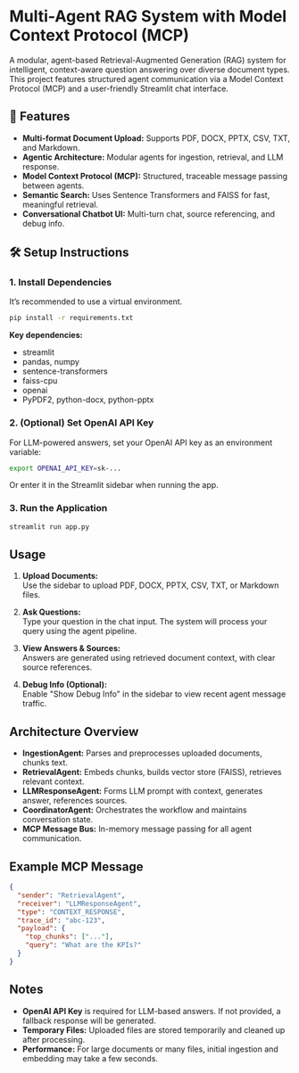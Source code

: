 
# Multi-Agent RAG System with Model Context Protocol (MCP)

A modular, agent-based Retrieval-Augmented Generation (RAG) system for intelligent, context-aware question answering over diverse document types. This project features structured agent communication via a Model Context Protocol (MCP) and a user-friendly Streamlit chat interface.

## 🚀 Features

- **Multi-format Document Upload:** Supports PDF, DOCX, PPTX, CSV, TXT, and Markdown.
- **Agentic Architecture:** Modular agents for ingestion, retrieval, and LLM response.
- **Model Context Protocol (MCP):** Structured, traceable message passing between agents.
- **Semantic Search:** Uses Sentence Transformers and FAISS for fast, meaningful retrieval.
- **Conversational Chatbot UI:** Multi-turn chat, source referencing, and debug info.

## 🛠️ Setup Instructions

### 1. Install Dependencies

It’s recommended to use a virtual environment.

```bash
pip install -r requirements.txt
```

**Key dependencies:**
- streamlit
- pandas, numpy
- sentence-transformers
- faiss-cpu
- openai
- PyPDF2, python-docx, python-pptx

### 2. (Optional) Set OpenAI API Key

For LLM-powered answers, set your OpenAI API key as an environment variable:

```bash
export OPENAI_API_KEY=sk-...
```
Or enter it in the Streamlit sidebar when running the app.

### 3. Run the Application

```bash
streamlit run app.py
```

##  Usage

1. **Upload Documents:**  
   Use the sidebar to upload PDF, DOCX, PPTX, CSV, TXT, or Markdown files.

2. **Ask Questions:**  
   Type your question in the chat input. The system will process your query using the agent pipeline.

3. **View Answers & Sources:**  
   Answers are generated using retrieved document context, with clear source references.

4. **Debug Info (Optional):**  
   Enable "Show Debug Info" in the sidebar to view recent agent message traffic.

##  Architecture Overview

- **IngestionAgent:** Parses and preprocesses uploaded documents, chunks text.
- **RetrievalAgent:** Embeds chunks, builds vector store (FAISS), retrieves relevant context.
- **LLMResponseAgent:** Forms LLM prompt with context, generates answer, references sources.
- **CoordinatorAgent:** Orchestrates the workflow and maintains conversation state.
- **MCP Message Bus:** In-memory message passing for all agent communication.

## Example MCP Message

```json
{
  "sender": "RetrievalAgent",
  "receiver": "LLMResponseAgent",
  "type": "CONTEXT_RESPONSE",
  "trace_id": "abc-123",
  "payload": {
    "top_chunks": ["..."],
    "query": "What are the KPIs?"
  }
}
```

##  Notes

- **OpenAI API Key** is required for LLM-based answers. If not provided, a fallback response will be generated.
- **Temporary Files:** Uploaded files are stored temporarily and cleaned up after processing.
- **Performance:** For large documents or many files, initial ingestion and embedding may take a few seconds.

